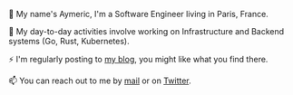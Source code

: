 :wave: My name's Aymeric, I'm a Software Engineer living in Paris, France.

🔭 My day-to-day activities involve working on Infrastructure and Backend systems (Go, Rust, Kubernetes).

⚡ I'm regularly posting to [my blog](https://aymericbeaumet.com/), you might like what you find there.

📫 You can reach out to me by [mail](hi@aymericbeaumet.com) or on [Twitter](https://twitter.com/aymericbeaumet).
